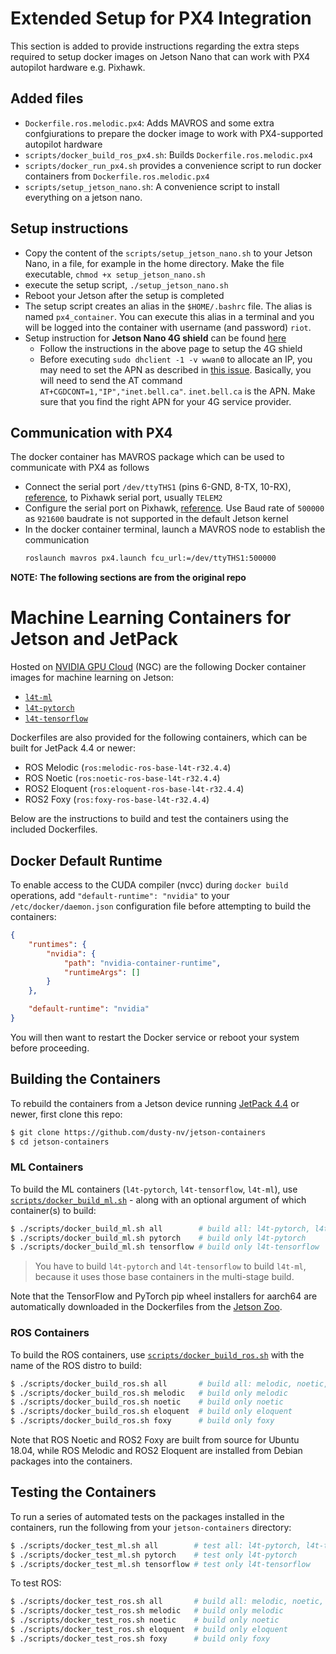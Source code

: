 # Extended Setup for PX4 Integration
This section is added to provide instructions regarding the extra steps required to setup docker images on Jetson Nano that can work with PX4 autopilot hardware e.g. Pixhawk.

## Added files
* `Dockerfile.ros.melodic.px4`: Adds MAVROS and some extra confgiurations to prepare the docker image to work with PX4-supported autopilot hardware
* `scripts/docker_build_ros_px4.sh`: Builds `Dockerfile.ros.melodic.px4`
* `scripts/docker_run_px4.sh` provides a convenience script to run docker containers from `Dockerfile.ros.melodic.px4`
* `scripts/setup_jetson_nano.sh`: A convenience script to install everything on a jetson nano.

## Setup instructions
* Copy the content of the `scripts/setup_jetson_nano.sh` to your Jetson Nano, in a file, for example in the home directory. Make the file executable, `chmod +x setup_jetson_nano.sh`
* execute the setup script, `./setup_jetson_nano.sh`
* Reboot your Jetson after the setup is completed
* The setup script creates an alias in the `$HOME/.bashrc` file. The alias is named `px4_container`. You can execute this alias in a terminal and you will be logged into the container with username (and password) `riot`.
* Setup instruction for **Jetson Nano 4G shield** can be found [here ](https://github.com/phillipdavidstearns/simcom_wwan-setup)
    * Follow the instructions in the above page to setup the 4G shield
    * Before executing `sudo dhclient -1 -v wwan0` to allocate an IP, you may need to set the APN as described in [this issue](https://github.com/phillipdavidstearns/simcom_wwan-setup/issues/1). Basically, you will need to send the AT command `AT+CGDCONT=1,"IP","inet.bell.ca"`. `inet.bell.ca` is the APN. Make sure that you find the right APN for your 4G service provider.

## Communication with PX4
The docker container has MAVROS package which can be used to communicate with PX4 as follows
* Connect the serial port `/dev/ttyTHS1` (pins 6-GND, 8-TX, 10-RX), [reference](https://www.jetsonhacks.com/nvidia-jetson-nano-j41-header-pinout/), to Pixhawk serial port, usually `TELEM2`
* Configure the serial port on Pixhawk, [reference](https://docs.px4.io/master/en/companion_computer/pixhawk_companion.html#pixhawk-setup). Use Baud rate of `500000` as `921600` baudrate is not supported in the default Jetson kernel
* In the docker container terminal, launch a MAVROS node to establish the communication
    ```bash
    roslaunch mavros px4.launch fcu_url:=/dev/ttyTHS1:500000
    ```


**NOTE: The following sections are from the original repo**

# Machine Learning Containers for Jetson and JetPack

Hosted on [NVIDIA GPU Cloud](https://ngc.nvidia.com/catalog/containers?orderBy=modifiedDESC&query=L4T&quickFilter=containers&filters=) (NGC) are the following Docker container images for machine learning on Jetson:

* [`l4t-ml`](https://ngc.nvidia.com/catalog/containers/nvidia:l4t-ml)
* [`l4t-pytorch`](https://ngc.nvidia.com/catalog/containers/nvidia:l4t-pytorch)
* [`l4t-tensorflow`](https://ngc.nvidia.com/catalog/containers/nvidia:l4t-tensorflow)

Dockerfiles are also provided for the following containers, which can be built for JetPack 4.4 or newer:

* ROS Melodic (`ros:melodic-ros-base-l4t-r32.4.4`)
* ROS Noetic (`ros:noetic-ros-base-l4t-r32.4.4`)
* ROS2 Eloquent (`ros:eloquent-ros-base-l4t-r32.4.4`)
* ROS2 Foxy (`ros:foxy-ros-base-l4t-r32.4.4`)

Below are the instructions to build and test the containers using the included Dockerfiles.

## Docker Default Runtime

To enable access to the CUDA compiler (nvcc) during `docker build` operations, add `"default-runtime": "nvidia"` to your `/etc/docker/daemon.json` configuration file before attempting to build the containers:

``` json
{
    "runtimes": {
        "nvidia": {
            "path": "nvidia-container-runtime",
            "runtimeArgs": []
        }
    },

    "default-runtime": "nvidia"
}
```

You will then want to restart the Docker service or reboot your system before proceeding.

## Building the Containers

To rebuild the containers from a Jetson device running [JetPack 4.4](https://developer.nvidia.com/embedded/jetpack) or newer, first clone this repo:

``` bash
$ git clone https://github.com/dusty-nv/jetson-containers
$ cd jetson-containers
```

### ML Containers

To build the ML containers (`l4t-pytorch`, `l4t-tensorflow`, `l4t-ml`), use [`scripts/docker_build_ml.sh`](scripts/docker_build_ml.sh) - along with an optional argument of which container(s) to build: 

``` bash
$ ./scripts/docker_build_ml.sh all        # build all: l4t-pytorch, l4t-tensorflow, and l4t-ml
$ ./scripts/docker_build_ml.sh pytorch    # build only l4t-pytorch
$ ./scripts/docker_build_ml.sh tensorflow # build only l4t-tensorflow
```

> You have to build `l4t-pytorch` and `l4t-tensorflow` to build `l4t-ml`, because it uses those base containers in the multi-stage build.

Note that the TensorFlow and PyTorch pip wheel installers for aarch64 are automatically downloaded in the Dockerfiles from the [Jetson Zoo](https://elinux.org/Jetson_Zoo).

### ROS Containers

To build the ROS containers, use [`scripts/docker_build_ros.sh`](scripts/docker_build_ros.sh) with the name of the ROS distro to build:

``` bash
$ ./scripts/docker_build_ros.sh all       # build all: melodic, noetic, eloquent, foxy
$ ./scripts/docker_build_ros.sh melodic   # build only melodic
$ ./scripts/docker_build_ros.sh noetic    # build only noetic
$ ./scripts/docker_build_ros.sh eloquent  # build only eloquent
$ ./scripts/docker_build_ros.sh foxy      # build only foxy
```

Note that ROS Noetic and ROS2 Foxy are built from source for Ubuntu 18.04, while ROS Melodic and ROS2 Eloquent are installed from Debian packages into the containers.

## Testing the Containers

To run a series of automated tests on the packages installed in the containers, run the following from your `jetson-containers` directory:

``` bash
$ ./scripts/docker_test_ml.sh all        # test all: l4t-pytorch, l4t-tensorflow, and l4t-ml
$ ./scripts/docker_test_ml.sh pytorch    # test only l4t-pytorch
$ ./scripts/docker_test_ml.sh tensorflow # test only l4t-tensorflow
```

To test ROS:

``` bash
$ ./scripts/docker_test_ros.sh all       # build all: melodic, noetic, eloquent, foxy
$ ./scripts/docker_test_ros.sh melodic   # build only melodic
$ ./scripts/docker_test_ros.sh noetic    # build only noetic
$ ./scripts/docker_test_ros.sh eloquent  # build only eloquent
$ ./scripts/docker_test_ros.sh foxy      # build only foxy
```

